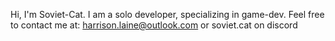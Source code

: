 Hi, I'm Soviet-Cat.
I am a solo developer, specializing in game-dev.
Feel free to contact me at: harrison.laine@outlook.com or soviet.cat on discord

<!---
Soviet-Cat/Soviet-Cat is a ✨ special ✨ repository because its `README.md` (this file) appears on your GitHub profile.
You can click the Preview link to take a look at your changes.
--->
